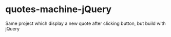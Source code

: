 # quotes-machine-jQuery

Same project which display a new quote after clicking button, but build with jQuery

